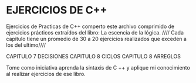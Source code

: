 # EJERCICIOS DE C++
Ejercicios de Practicas de C++
comperto este archivo comprimido de ejercicios prácticos extraídos del libro: La escencia de la lógica. 
//// Cada capitulo tiene un promedio de 30 a 20 ejercicios realizados que exceden a los del ultimo////

CAPITULO 7 DECISIONES
CAPITULO 8 CICLOS
CAPITULO 8 ARREGLOS 

Tome como iniciativa aprenda la sintaxis de C ++ y aplique mi conocimiento al realizar ejercicios de ese libro.

